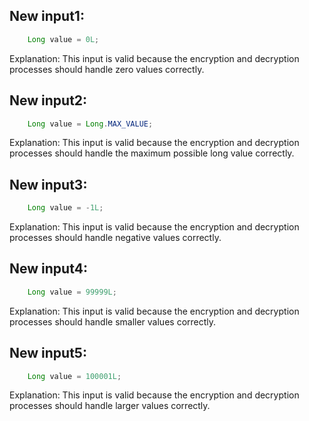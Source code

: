 ## New input1:
```java
    Long value = 0L;
```
Explanation: This input is valid because the encryption and decryption processes should handle zero values correctly.

## New input2:
```java
    Long value = Long.MAX_VALUE;
```
Explanation: This input is valid because the encryption and decryption processes should handle the maximum possible long value correctly.

## New input3:
```java
    Long value = -1L;
```
Explanation: This input is valid because the encryption and decryption processes should handle negative values correctly.

## New input4:
```java
    Long value = 99999L;
```
Explanation: This input is valid because the encryption and decryption processes should handle smaller values correctly.

## New input5:
```java
    Long value = 100001L;
```
Explanation: This input is valid because the encryption and decryption processes should handle larger values correctly.
